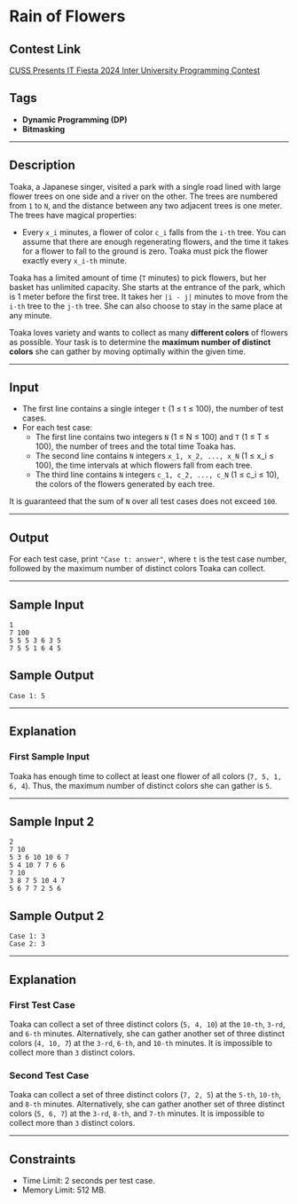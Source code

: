 # Rain of Flowers 

## Contest Link
[CUSS Presents IT Fiesta 2024 Inter University Programming Contest
](https://toph.co/contests/training/rxbqtb6)

## Tags
- **Dynamic Programming (DP)**
- **Bitmasking**

---

## Description

Toaka, a Japanese singer, visited a park with a single road lined with large flower trees on one side and a river on the other. The trees are numbered from `1` to `N`, and the distance between any two adjacent trees is one meter. The trees have magical properties:

- Every `x_i` minutes, a flower of color `c_i` falls from the `i-th` tree. You can assume that there are enough regenerating flowers, and the time it takes for a flower to fall to the ground is zero. Toaka must pick the flower exactly every `x_i-th` minute.

Toaka has a limited amount of time (`T` minutes) to pick flowers, but her basket has unlimited capacity. She starts at the entrance of the park, which is 1 meter before the first tree. It takes her `|i - j|` minutes to move from the `i-th` tree to the `j-th` tree. She can also choose to stay in the same place at any minute.

Toaka loves variety and wants to collect as many **different colors** of flowers as possible. Your task is to determine the **maximum number of distinct colors** she can gather by moving optimally within the given time.

---

## Input

- The first line contains a single integer `t` (1 ≤ t ≤ 100), the number of test cases.
- For each test case:
  - The first line contains two integers `N` (1 ≤ N ≤ 100) and `T` (1 ≤ T ≤ 100), the number of trees and the total time Toaka has.
  - The second line contains `N` integers `x_1, x_2, ..., x_N` (1 ≤ x_i ≤ 100), the time intervals at which flowers fall from each tree.
  - The third line contains `N` integers `c_1, c_2, ..., c_N` (1 ≤ c_i ≤ 10), the colors of the flowers generated by each tree.

It is guaranteed that the sum of `N` over all test cases does not exceed `100`.

---

## Output

For each test case, print `"Case t: answer"`, where `t` is the test case number, followed by the maximum number of distinct colors Toaka can collect.

---

## Sample Input

```
1
7 100
5 5 5 3 6 3 5
7 5 5 1 6 4 5
```

## Sample Output

```
Case 1: 5
```

---

## Explanation

### First Sample Input
Toaka has enough time to collect at least one flower of all colors (`7, 5, 1, 6, 4`). Thus, the maximum number of distinct colors she can gather is `5`.

---

## Sample Input 2

```
2
7 10
5 3 6 10 10 6 7
5 4 10 7 7 6 6
7 10
3 8 7 5 10 4 7
5 6 7 7 2 5 6
```

## Sample Output 2

```
Case 1: 3
Case 2: 3
```

---

## Explanation

### First Test Case
Toaka can collect a set of three distinct colors (`5, 4, 10`) at the `10-th`, `3-rd`, and `6-th` minutes. Alternatively, she can gather another set of three distinct colors (`4, 10, 7`) at the `3-rd`, `6-th`, and `10-th` minutes. It is impossible to collect more than `3` distinct colors.

### Second Test Case
Toaka can collect a set of three distinct colors (`7, 2, 5`) at the `5-th`, `10-th`, and `8-th` minutes. Alternatively, she can gather another set of three distinct colors (`5, 6, 7`) at the `3-rd`, `8-th`, and `7-th` minutes. It is impossible to collect more than `3` distinct colors.

---

## Constraints

- Time Limit: 2 seconds per test case.
- Memory Limit: 512 MB.
